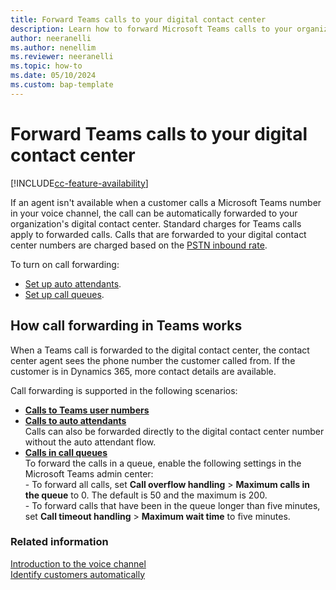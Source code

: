 ```yaml
---
title: Forward Teams calls to your digital contact center
description: Learn how to forward Microsoft Teams calls to your organization's digital contact center.
author: neeranelli 
ms.author: nenellim
ms.reviewer: neeranelli
ms.topic: how-to
ms.date: 05/10/2024 
ms.custom: bap-template 
---
```


# Forward Teams calls to your digital contact center

[!INCLUDE[cc-feature-availability](../../includes/cc-feature-availability.md)]

If an agent isn't available when a customer calls a Microsoft Teams number in your voice channel, the call can be automatically forwarded to your organization's digital contact center. Standard charges for Teams calls apply to forwarded calls. Calls that are forwarded to your digital contact center numbers are charged based on the [PSTN inbound rate](voice-channel-pricing-scenarios.md).

To turn on call forwarding:

- [Set up auto attendants](/microsoftteams/create-a-phone-system-auto-attendant).
- [Set up call queues](/microsoftteams/create-a-phone-system-call-queue).

## How call forwarding in Teams works

When a Teams call is forwarded to the digital contact center, the contact center agent sees the phone number the customer called from. If the customer is in Dynamics 365, more contact details are available.

Call forwarding is supported in the following scenarios:

- [**Calls to Teams user numbers**](/microsoftteams/user-call-settings#use-the-teams-admin-center)
- [**Calls to auto attendants**](/microsoftteams/create-a-phone-system-auto-attendant#external-phone-number-transfers---technical-details)  
    Calls can also be forwarded directly to the digital contact center number without the auto attendant flow.
- [**Calls in call queues**](/microsoftteams/create-a-phone-system-call-queue)  
    To forward the calls in a queue, enable the following settings in the Microsoft Teams admin center:  
      - To forward all calls, set **Call overflow handling** > **Maximum calls in the queue** to 0. The default is 50 and the maximum is 200.  
      - To forward calls that have been in the queue longer than five minutes, set **Call timeout handling** > **Maximum wait time** to five minutes.

### Related information

[Introduction to the voice channel](voice-channel.md)  
[Identify customers automatically](record-identification-rule.md)
